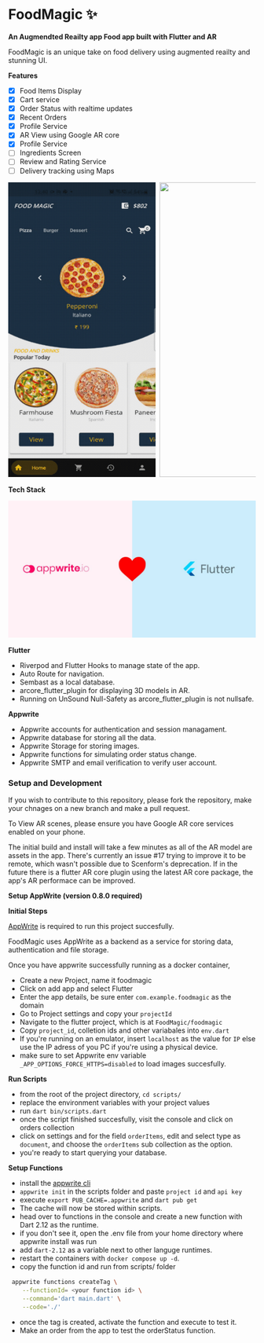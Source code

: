 # FoodMagic ✨

**An Augmendted Reailty app Food app built with Flutter and AR**

FoodMagic is an unique take on food delivery using augmented reailty and stunning UI.

**Features**

- [x] Food Items Display
- [x] Cart service
- [x] Order Status with realtime updates
- [x] Recent Orders
- [x] Profile Service
- [x] AR View using Google AR core
- [x] Profile Service
- [ ] Ingredients Screen
- [ ] Review and Rating Service
- [ ] Delivery tracking using Maps

<pre>
<img  src="./images/1.gif" width="300" height="600"/> <img  src="./images/7.gif" width="300" height="600"/> <img  src="./images/8.gif" width="300" height="600"/> <img  src="./images/2.gif" width="300" height="600"/> <img  src="./images/3.gif" width="300" height="600"/> <img  src="./images/4.gif" width="300" height="600"/> <img  src="./images/5.gif" width="300" height="600"/>
</pre>

**Tech Stack**

![FlutterAppwrite](./images/fa.jpeg)

**Flutter**

- Riverpod and Flutter Hooks to manage state of the app.
- Auto Route for navigation.
- Sembast as a local database.
- arcore_flutter_plugin for displaying 3D models in AR.
- Running on UnSound Null-Safety as arcore_flutter_plugin is not nullsafe.

**Appwrite**

- Appwrite accounts for authentication and session managament.
- Appwrite database for storing all the data.
- Appwrite Storage for storing images.
- Appwrite functions for simulating order status change.
- Appwrite SMTP and email verification to verify user account.

### Setup and Development

If you wish to contribute to this repository, please fork the repository, make your chnages on a new branch and make a pull request.

To View AR scenes, please ensure you have Google AR core services enabled on your phone.

The initial build and install will take a few minutes as all of the AR model are assets in the app. There's currently an issue #17 trying to improve it to be remote, which wasn't possible due to Scenform's deprecation. If in the future there is a flutter AR core plugin using the latest AR core package, the app's AR performace can be improved. 

**Setup AppWrite (version 0.8.0 required)**

**Initial Steps**

[AppWrite](https://appwrite.io) is required to run this project succesfully.

FoodMagic uses AppWrite as a backend as a service for storing data, authentication and file storage.

Once you have appwrite successfully running as a docker container,

- Create a new Project, name it foodmagic
- Click on add app and select Flutter
- Enter the app details, be sure enter `com.example.foodmagic` as the domain
- Go to Project settings and copy your `projectId`
- Navigate to the flutter project, which is at `FoodMagic/foodmagic`
- Copy `project_id`, colletion ids and other variabales into `env.dart`
- If you're running on an emulator, insert `localhost` as the value for `IP` else use the IP adress of you PC if you're using a physical device.
- make sure to set Appwrite env variable `_APP_OPTIONS_FORCE_HTTPS=disabled` to load images succesfully.

**Run Scripts**

- from the root of the project directory, `cd scripts/`
- replace the environment variables with your project values
- run `dart bin/scripts.dart`
- once the script finished succesfully, visit the console and click on orders collection
- click on settings and for the field `orderItems`, edit and select type as `document`, and choose the `orderItems` sub collection as the option.
- you're ready to start querying your database.

**Setup Functions**

- install the [appwrite cli](https://appwrite.io/docs/command-line)
- `appwrite init` in the scripts folder and paste `project id` and `api key`
- execute `export PUB_CACHE=.appwrite` and `dart pub get`
- The cache will now be stored within scripts.
- head over to functions in the console and create a new function with Dart 2.12 as the runtime.
- if you don't see it, open the .env file from your home directory where appwrite install was run
- add `dart-2.12` as a variable next to other languge runtimes.
- restart the containers with `docker compose up -d`.
- copy the function id and run from scripts/ folder

```zsh
 appwrite functions createTag \
    --functionId= <your function id> \
    --command='dart main.dart' \
    --code='./'
```

- once the tag is created, activate the function and execute to test it.
- Make an order from the app to test the orderStatus function.
